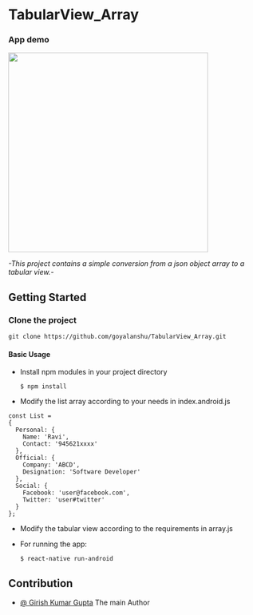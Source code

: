 # TabularView_Array

### App demo

<img src = './demo.png' width = "400" />

*-This project contains a simple conversion from a json object array to a tabular view.-*

## Getting Started

### Clone the project
`git clone https://github.com/goyalanshu/TabularView_Array.git`

#### Basic Usage

* Install npm modules in your project directory

      $ npm install
      
* Modify the list array according to your needs in index.android.js

```
const List =
{
  Personal: {
    Name: 'Ravi',
    Contact: '945621xxxx'
  },
  Official: {
    Company: 'ABCD',
    Designation: 'Software Developer'
  },
  Social: {
    Facebook: 'user@facebook.com',
    Twitter: 'user#twitter'
  }
};

```

* Modify the tabular view according to the requirements in array.js
     
* For running the app: 

      $ react-native run-android
      
## Contribution

* <a href="">@ Girish Kumar Gupta</a> The main Author
